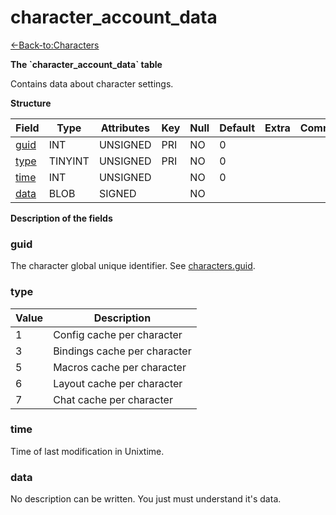 # character\_account\_data

[<-Back-to:Characters](database-characters.md)

**The \`character\_account\_data\` table**

Contains data about character settings.

**Structure**

| Field     | Type    | Attributes | Key | Null | Default | Extra | Comment |
| --------- | ------- | ---------- | --- | ---- | ------- | ----- | ------- |
| [guid][1] | INT     | UNSIGNED   | PRI | NO   | 0       |       |         |
| [type][2] | TINYINT | UNSIGNED   | PRI | NO   | 0       |       |         |
| [time][3] | INT     | UNSIGNED   |     | NO   | 0       |       |         |
| [data][4] | BLOB    | SIGNED     |     | NO   |         |       |         |

[1]: #guid
[2]: #type
[3]: #time
[4]: #data

**Description of the fields**

### guid

The character global unique identifier. See [characters.guid](characters#guid).

### type

| Value | Description                  |
|------ | ---------------------------- |
| 1     | Config cache per character   |
| 3     | Bindings cache per character |
| 5     | Macros cache per character   |
| 6     | Layout cache per character   |
| 7     | Chat cache per character     |

### time

Time of last modification in Unixtime.

### data

No description can be written. You just must understand it's data.
